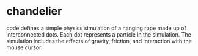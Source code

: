 # chandelier
code defines a simple physics simulation of a hanging rope made up of interconnected dots. Each dot represents a particle in the simulation. The simulation includes the effects of gravity, friction, and interaction with the mouse cursor.
